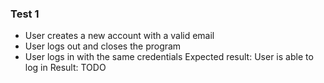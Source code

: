 ### Test 1
- User creates a new account with a valid email
- User logs out and closes the program
- User logs in with the same credentials
Expected result: User is able to log in
Result: TODO